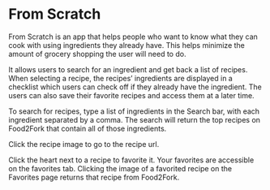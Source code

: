 # From Scratch

From Scratch is an app that helps people who want to know what they can cook with using ingredients they already have. This helps minimize the amount of grocery shopping the user will need to do.

It allows users to search for an ingredient and get back a list of recipes. When selecting a recipe, the recipes’ ingredients are displayed in a checklist which users can check off if they already have the ingredient. The users can also save their favorite recipes and access them at a later time.

To search for recipes, type a list of ingredients in the Search bar, with each ingredient separated by a comma. The search will return the top recipes on Food2Fork that contain all of those ingredients.

Click the recipe image to go to the recipe url.

Click the heart next to a recipe to favorite it. Your favorites are accessible on the favorites tab. Clicking the image of a favorited recipe on the Favorites page returns that recipe from Food2Fork.
